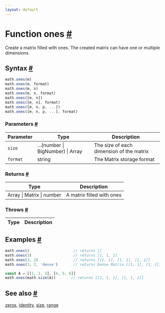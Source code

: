 ```yaml
---
layout: default
---
```


<!-- Note: This file is automatically generated from source code comments. Changes made in this file will be overridden. -->

<h1 id="function-ones">Function ones <a href="#function-ones" title="Permalink">#</a></h1>

Create a matrix filled with ones. The created matrix can have one or
multiple dimensions.


<h2 id="syntax">Syntax <a href="#syntax" title="Permalink">#</a></h2>

```js
math.ones(m)
math.ones(m, format)
math.ones(m, n)
math.ones(m, n, format)
math.ones([m, n])
math.ones([m, n], format)
math.ones([m, n, p, ...])
math.ones([m, n, p, ...], format)
```

<h3 id="parameters">Parameters <a href="#parameters" title="Permalink">#</a></h3>

Parameter | Type | Description
--------- | ---- | -----------
`size` | ...(number &#124; BigNumber) &#124; Array | The size of each dimension of the matrix
`format` | string | The Matrix storage format

<h3 id="returns">Returns <a href="#returns" title="Permalink">#</a></h3>

Type | Description
---- | -----------
Array &#124; Matrix &#124; number | A matrix filled with ones


<h3 id="throws">Throws <a href="#throws" title="Permalink">#</a></h3>

Type | Description
---- | -----------


<h2 id="examples">Examples <a href="#examples" title="Permalink">#</a></h2>

```js
math.ones()                    // returns []
math.ones(3)                   // returns [1, 1, 1]
math.ones(3, 2)                // returns [[1, 1], [1, 1], [1, 1]]
math.ones(3, 2, 'dense')       // returns Dense Matrix [[1, 1], [1, 1], [1, 1]]

const A = [[1, 2, 3], [4, 5, 6]]
math.ones(math.size(A))       // returns [[1, 1, 1], [1, 1, 1]]
```


<h2 id="see-also">See also <a href="#see-also" title="Permalink">#</a></h2>

[zeros](zeros.html),
[identity](identity.html),
[size](size.html),
[range](range.html)
